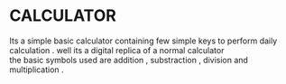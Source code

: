 # CALCULATOR
Its a simple basic calculator containing few simple keys to perform daily calculation . well its a digital replica of a normal calculator  
the basic symbols used are addition , substraction , division and multiplication .


